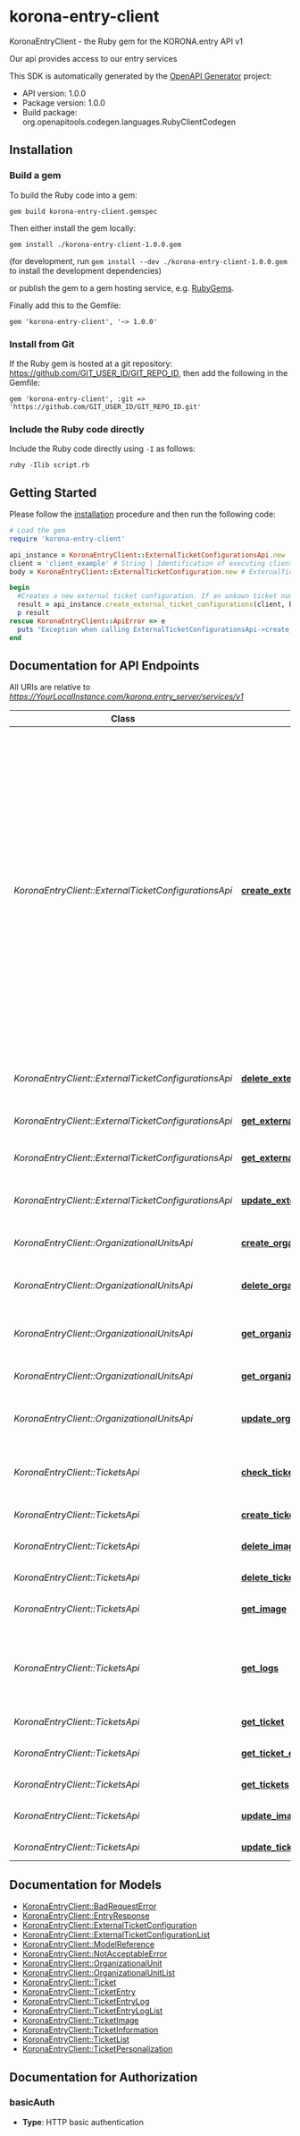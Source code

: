# korona-entry-client

KoronaEntryClient - the Ruby gem for the KORONA.entry API v1

Our api provides access to our entry services

This SDK is automatically generated by the [OpenAPI Generator](https://openapi-generator.tech) project:

- API version: 1.0.0
- Package version: 1.0.0
- Build package: org.openapitools.codegen.languages.RubyClientCodegen

## Installation

### Build a gem

To build the Ruby code into a gem:

```shell
gem build korona-entry-client.gemspec
```

Then either install the gem locally:

```shell
gem install ./korona-entry-client-1.0.0.gem
```

(for development, run `gem install --dev ./korona-entry-client-1.0.0.gem` to install the development dependencies)

or publish the gem to a gem hosting service, e.g. [RubyGems](https://rubygems.org/).

Finally add this to the Gemfile:

    gem 'korona-entry-client', '~> 1.0.0'

### Install from Git

If the Ruby gem is hosted at a git repository: https://github.com/GIT_USER_ID/GIT_REPO_ID, then add the following in the Gemfile:

    gem 'korona-entry-client', :git => 'https://github.com/GIT_USER_ID/GIT_REPO_ID.git'

### Include the Ruby code directly

Include the Ruby code directly using `-I` as follows:

```shell
ruby -Ilib script.rb
```

## Getting Started

Please follow the [installation](#installation) procedure and then run the following code:

```ruby
# Load the gem
require 'korona-entry-client'

api_instance = KoronaEntryClient::ExternalTicketConfigurationsApi.new
client = 'client_example' # String | Identification of executing client.
body = KoronaEntryClient::ExternalTicketConfiguration.new # ExternalTicketConfiguration | Properties to update of the external ticket configuration.

begin
  #Creates a new external ticket configuration. If an unkown ticket number will be checked and the pattern of the ticket number will be equals to a pattern of a external ticket configuration, a new ticket will be created. The TicketEntry of the external ticket configuration will be copied and adjusted to the new ticket. The newly created ticket is then checked for validity.
  result = api_instance.create_external_ticket_configurations(client, body)
  p result
rescue KoronaEntryClient::ApiError => e
  puts "Exception when calling ExternalTicketConfigurationsApi->create_external_ticket_configurations: #{e}"
end

```

## Documentation for API Endpoints

All URIs are relative to *https://YourLocalInstance.com/korona.entry_server/services/v1*

Class | Method | HTTP request | Description
------------ | ------------- | ------------- | -------------
*KoronaEntryClient::ExternalTicketConfigurationsApi* | [**create_external_ticket_configurations**](docs/ExternalTicketConfigurationsApi.md#create_external_ticket_configurations) | **POST** /{client}/externalTicketConfigurations | Creates a new external ticket configuration. If an unkown ticket number will be checked and the pattern of the ticket number will be equals to a pattern of a external ticket configuration, a new ticket will be created. The TicketEntry of the external ticket configuration will be copied and adjusted to the new ticket. The newly created ticket is then checked for validity.
*KoronaEntryClient::ExternalTicketConfigurationsApi* | [**delete_external_ticket_configuration**](docs/ExternalTicketConfigurationsApi.md#delete_external_ticket_configuration) | **DELETE** /{client}/externalTicketConfigurations/{externalTicketConfigurationId} | Deletes the single external ticket configuration.
*KoronaEntryClient::ExternalTicketConfigurationsApi* | [**get_external_ticket_configuration**](docs/ExternalTicketConfigurationsApi.md#get_external_ticket_configuration) | **GET** /{client}/externalTicketConfigurations/{externalTicketConfigurationId} | Returns the external ticket configuration.
*KoronaEntryClient::ExternalTicketConfigurationsApi* | [**get_external_ticket_configurations**](docs/ExternalTicketConfigurationsApi.md#get_external_ticket_configurations) | **GET** /{client}/externalTicketConfigurations | Returns all external ticket configurations
*KoronaEntryClient::ExternalTicketConfigurationsApi* | [**update_external_ticket_configuration**](docs/ExternalTicketConfigurationsApi.md#update_external_ticket_configuration) | **PATCH** /{client}/externalTicketConfigurations/{externalTicketConfigurationId} | Updates the single external ticket configuration.
*KoronaEntryClient::OrganizationalUnitsApi* | [**create_organizational_unit**](docs/OrganizationalUnitsApi.md#create_organizational_unit) | **POST** /{client}/organizationalUnits | Creates a new organizational unit.
*KoronaEntryClient::OrganizationalUnitsApi* | [**delete_organizational_unit**](docs/OrganizationalUnitsApi.md#delete_organizational_unit) | **DELETE** /{client}/organizationalUnits/{organizationalUnitId} | Deletes the single organizational unit.
*KoronaEntryClient::OrganizationalUnitsApi* | [**get_organizational_unit**](docs/OrganizationalUnitsApi.md#get_organizational_unit) | **GET** /{client}/organizationalUnits/{organizationalUnitId} | Returns the single organizational unit.
*KoronaEntryClient::OrganizationalUnitsApi* | [**get_organizational_units**](docs/OrganizationalUnitsApi.md#get_organizational_units) | **GET** /{client}/organizationalUnits | Returns all organizational unit
*KoronaEntryClient::OrganizationalUnitsApi* | [**update_organizational_unit**](docs/OrganizationalUnitsApi.md#update_organizational_unit) | **PATCH** /{client}/organizationalUnits/{organizationalUnitId} | Updates the single organizational unit.
*KoronaEntryClient::TicketsApi* | [**check_ticket**](docs/TicketsApi.md#check_ticket) | **GET** /{client}/checkTicket | Checks a ticket. The entry can optionally also be committed.
*KoronaEntryClient::TicketsApi* | [**create_ticket**](docs/TicketsApi.md#create_ticket) | **POST** /{client}/tickets | Creates a new ticket.
*KoronaEntryClient::TicketsApi* | [**delete_image**](docs/TicketsApi.md#delete_image) | **DELETE** /{client}/tickets/{ticketId}/image | Deletes the owners image of the ticket.
*KoronaEntryClient::TicketsApi* | [**delete_ticket**](docs/TicketsApi.md#delete_ticket) | **DELETE** /{client}/tickets/{ticketId} | Deletes the single ticket.
*KoronaEntryClient::TicketsApi* | [**get_image**](docs/TicketsApi.md#get_image) | **GET** /{client}/tickets/{ticketId}/image | Returns the owners image of the ticket
*KoronaEntryClient::TicketsApi* | [**get_logs**](docs/TicketsApi.md#get_logs) | **GET** /{client}/ticketEntryLogs | Returns the log for a optional single ticket and/or organizational unit
*KoronaEntryClient::TicketsApi* | [**get_ticket**](docs/TicketsApi.md#get_ticket) | **GET** /{client}/tickets/{ticketId} | Returns the single ticket.
*KoronaEntryClient::TicketsApi* | [**get_ticket_entry**](docs/TicketsApi.md#get_ticket_entry) | **GET** /{client}/tickets/{ticketId}/ticketEntries/{ticketEntryId} | Returns a single ticket entry.
*KoronaEntryClient::TicketsApi* | [**get_tickets**](docs/TicketsApi.md#get_tickets) | **GET** /{client}/tickets | Lists all tickets.
*KoronaEntryClient::TicketsApi* | [**update_image**](docs/TicketsApi.md#update_image) | **POST** /{client}/tickets/{ticketId}/image | Updates the owners image of the ticket
*KoronaEntryClient::TicketsApi* | [**update_ticket**](docs/TicketsApi.md#update_ticket) | **PATCH** /{client}/tickets/{ticketId} | Updates the single ticket.


## Documentation for Models

 - [KoronaEntryClient::BadRequestError](docs/BadRequestError.md)
 - [KoronaEntryClient::EntryResponse](docs/EntryResponse.md)
 - [KoronaEntryClient::ExternalTicketConfiguration](docs/ExternalTicketConfiguration.md)
 - [KoronaEntryClient::ExternalTicketConfigurationList](docs/ExternalTicketConfigurationList.md)
 - [KoronaEntryClient::ModelReference](docs/ModelReference.md)
 - [KoronaEntryClient::NotAcceptableError](docs/NotAcceptableError.md)
 - [KoronaEntryClient::OrganizationalUnit](docs/OrganizationalUnit.md)
 - [KoronaEntryClient::OrganizationalUnitList](docs/OrganizationalUnitList.md)
 - [KoronaEntryClient::Ticket](docs/Ticket.md)
 - [KoronaEntryClient::TicketEntry](docs/TicketEntry.md)
 - [KoronaEntryClient::TicketEntryLog](docs/TicketEntryLog.md)
 - [KoronaEntryClient::TicketEntryLogList](docs/TicketEntryLogList.md)
 - [KoronaEntryClient::TicketImage](docs/TicketImage.md)
 - [KoronaEntryClient::TicketInformation](docs/TicketInformation.md)
 - [KoronaEntryClient::TicketList](docs/TicketList.md)
 - [KoronaEntryClient::TicketPersonalization](docs/TicketPersonalization.md)


## Documentation for Authorization


### basicAuth

- **Type**: HTTP basic authentication

